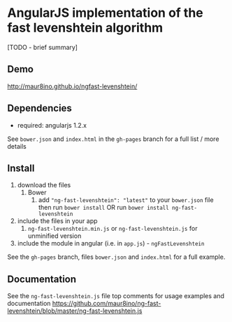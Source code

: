 # AngularJS implementation of the fast levenshtein algorithm

[TODO - brief summary]

## Demo
http://maur8ino.github.io/ngfast-levenshtein/

## Dependencies
- required:
	angularjs 1.2.x

See `bower.json` and `index.html` in the `gh-pages` branch for a full list / more details

## Install
1. download the files
	1. Bower
		1. add `"ng-fast-levenshtein": "latest"` to your `bower.json` file then run `bower install` OR run `bower install ng-fast-levenshtein`
2. include the files in your app
	1. `ng-fast-levenshtein.min.js` or `ng-fast-levenshtein.js` for unminified version
3. include the module in angular (i.e. in `app.js`) - `ngFastLevenshtein`

See the `gh-pages` branch, files `bower.json` and `index.html` for a full example.


## Documentation
See the `ng-fast-levenshtein.js` file top comments for usage examples and documentation
https://github.com/maur8ino/ng-fast-levenshtein/blob/master/ng-fast-levenshtein.js

